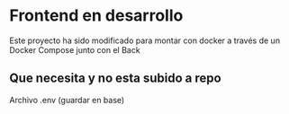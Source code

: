 # Frontend en desarrollo

Este proyecto ha sido modificado para montar con docker a través de un Docker Compose junto con el Back

## Que necesita y no esta subido a repo

Archivo .env (guardar en base)